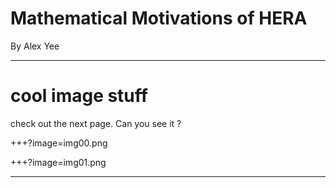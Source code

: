 # Mathematical Motivations of HERA

By Alex Yee

---
# cool image stuff

check out the next page. 
Can you see it ?

+++?image=img00.png
<!-- .slide: data-background-transition="none" -->
+++?image=img01.png
<!-- .slide: data-background-transition="none" -->

---
<canvas data-chart="radar">
<!--
{
"data" : {
    "labels": ["Delay", "Replicas", "Delivery_Ratio"]
    "datasets": [{
            "label": "Prophet",
            "backgroundColor": "rgba(63,191,191,1)",
            "data": [65, 59, 80]
        }, {
            "label": "Epidemic",
            "backgroundColor": "rgba(193,66,66,1)",
            "data" = [28, 48, 40]
        }, {
            "label": "Direct",
            "backgroundColor": "rgba(90,50,50,1)",
            "data" = [0, 0, 25]
        }]
    }
}
-->
</canvas>
